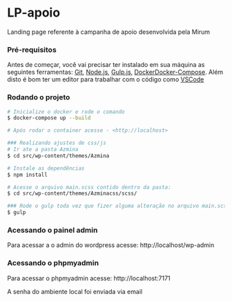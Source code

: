 # LP-apoio
Landing page referente à campanha de apoio desenvolvida pela Mirum

### Pré-requisitos
Antes de começar, você vai precisar ter instalado em sua máquina as seguintes ferramentas:
[Git](https://git-scm.com), [Node.js](https://nodejs.org/en/), [Gulp.js](https://gulpjs.com/), [Docker](https://www.docker.com)[Docker-Compose](https://docs.docker.com/compose/install/). 
Além disto é bom ter um editor para trabalhar com o código como [VSCode](https://code.visualstudio.com/)

### Rodando o projeto
```bash
# Inicialize o docker e rode o comando
$ docker-compose up --build

# Após rodar o container acesse - <http://localhost>

### Realizando ajustes de css/js
# Ir ate a pasta Azmina
$ cd src/wp-content/themes/Azmina

# Instale as dependências
$ npm install

# Acesse o arquivo main.scss contido dentro da pasta:
$ cd src/wp-content/themes/Azminacss/scss/

### Rode o gulp toda vez que fizer alguma alteração no arquivo main.scss com o comando estando na raiz do tema:
$ gulp
```
### Acessando o painel admin
Para acessar a o admin do wordpress acesse:
http://localhost/wp-admin

### Acessando o phpmyadmin
Para acessar o phpmyadmin acesse:
http://localhost:7171


A senha do ambiente local foi enviada via email

